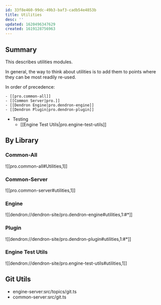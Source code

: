 ```yaml
---
id: 33f8e460-99dc-49b3-baf3-cadb54e4853b
title: Utilities
desc: ''
updated: 1620496347629
created: 1619128756963
---
```

## Summary

This describes utilities modules. 

In general, the way to think about utilities is to add them to points where they can be most readily re-used. 

In order of precedence:

```
- [[pro.common-all]]
- [[Common Server|pro.]]
- [[Dendron Engine|pro.dendron-engine]]
- [[Dendron Plugin|pro.dendron-plugin]]
```

- Testing 
  - [[Engine Test Utils|pro.engine-test-utils]]

## By Library

### Common-All

![[pro.common-all#Utilities,1]]

### Common-Server

![[pro.common-server#utilities,1]]

### Engine

![[dendron://dendron-site/pro.dendron-engine#utilities,1:#*]]

### Plugin

![[dendron://dendron-site/pro.dendron-plugin#utilities,1:#*]]

### Engine Test Utils

![[dendron://dendron-site/pro.engine-test-utils#utilities,1]]

## Git Utils

- engine-server:src/topics/git.ts
- common-server:src/git.ts

